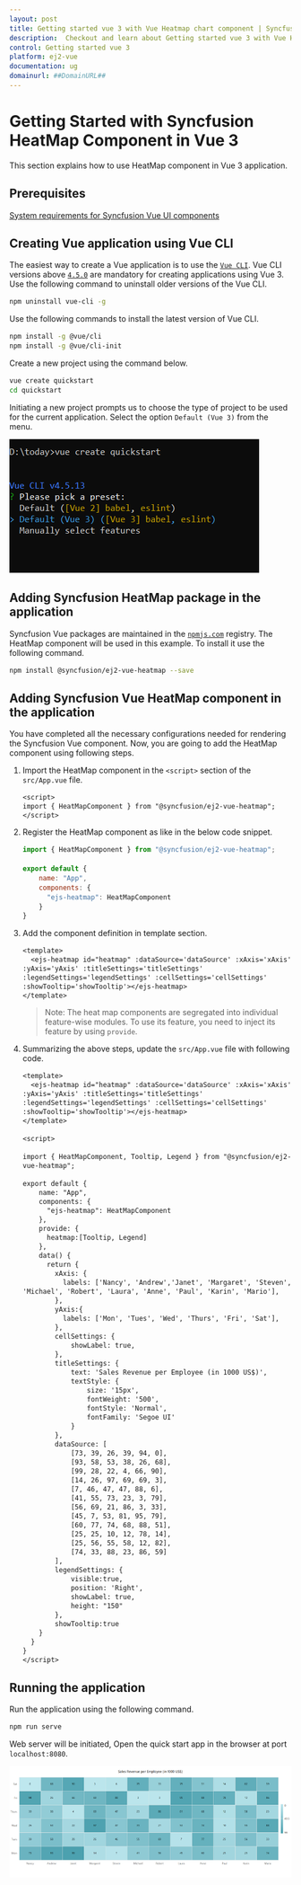 ```yaml
---
layout: post
title: Getting started vue 3 with Vue Heatmap chart component | Syncfusion
description:  Checkout and learn about Getting started vue 3 with Vue Heatmap chart component of Syncfusion Essential JS 2 and more details.
control: Getting started vue 3 
platform: ej2-vue
documentation: ug
domainurl: ##DomainURL##
---
```


# Getting Started with Syncfusion HeatMap Component in Vue 3

This section explains how to use HeatMap component in Vue 3 application.

## Prerequisites

[System requirements for Syncfusion Vue UI components](https://ej2.syncfusion.com/vue/documentation/system-requirements/)

## Creating Vue application using Vue CLI

The easiest way to create a Vue application is to use the [`Vue CLI`](https://github.com/vuejs/vue-cli). Vue CLI versions above [`4.5.0`](https://v3.vuejs.org/guide/migration/introduction.html#vue-cli) are mandatory for creating applications using Vue 3. Use the following command to uninstall older versions of the Vue CLI.

```bash
npm uninstall vue-cli -g
```

Use the following commands to install the latest version of Vue CLI.

```bash
npm install -g @vue/cli
npm install -g @vue/cli-init
```

Create a new project using the command below.

```bash
vue create quickstart
cd quickstart
```

Initiating a new project prompts us to choose the type of project to be used for the current application. Select the option `Default (Vue 3)` from the menu.

![Reference](./images/vue3-terminal.png)

## Adding Syncfusion HeatMap package in the application

Syncfusion Vue packages are maintained in the [`npmjs.com`](https://www.npmjs.com/~syncfusionorg) registry.
The HeatMap component will be used in this example. To install it use the following command.

```bash
npm install @syncfusion/ej2-vue-heatmap --save
```

## Adding Syncfusion Vue HeatMap component in the application

You have completed all the necessary configurations needed  for rendering the Syncfusion Vue component. Now, you are going to add the HeatMap component using following steps.

1. Import the HeatMap component in the `<script>` section of the `src/App.vue` file.

      ```
      <script>
      import { HeatMapComponent } from "@syncfusion/ej2-vue-heatmap";
      </script>
      ```

2. Register the HeatMap component as like in the below code snippet.

      ```js
      import { HeatMapComponent } from "@syncfusion/ej2-vue-heatmap";

      export default {
          name: "App",
          components: {
            "ejs-heatmap": HeatMapComponent
          }
      }
      ```

3. Add the component definition in template section.

    ```
    <template>
      <ejs-heatmap id="heatmap" :dataSource='dataSource' :xAxis='xAxis' :yAxis='yAxis' :titleSettings='titleSettings' :legendSettings='legendSettings' :cellSettings='cellSettings'  :showTooltip='showTooltip'></ejs-heatmap>
    </template>

    ```

    >Note: The heat map components are segregated into individual feature-wise modules. To use its feature, you need to inject its feature by using `provide`.

4. Summarizing the above steps, update the `src/App.vue` file with following code.

    ```
    <template>
      <ejs-heatmap id="heatmap" :dataSource='dataSource' :xAxis='xAxis' :yAxis='yAxis' :titleSettings='titleSettings' :legendSettings='legendSettings' :cellSettings='cellSettings'  :showTooltip='showTooltip'></ejs-heatmap>
    </template>

    <script>

    import { HeatMapComponent, Tooltip, Legend } from "@syncfusion/ej2-vue-heatmap";

    export default {
        name: "App",
        components: {
          "ejs-heatmap": HeatMapComponent
        },
        provide: {
          heatmap:[Tooltip, Legend]
        },
        data() {
          return {
            xAxis: {
              labels: ['Nancy', 'Andrew','Janet', 'Margaret', 'Steven', 'Michael', 'Robert', 'Laura', 'Anne', 'Paul', 'Karin', 'Mario'],
            },
            yAxis:{
              labels: ['Mon', 'Tues', 'Wed', 'Thurs', 'Fri', 'Sat'],
            },
            cellSettings: {
                showLabel: true,
            },
            titleSettings: {
                text: 'Sales Revenue per Employee (in 1000 US$)',
                textStyle: {
                    size: '15px',
                    fontWeight: '500',
                    fontStyle: 'Normal',
                    fontFamily: 'Segoe UI'
                }
            },
            dataSource: [
                [73, 39, 26, 39, 94, 0],
                [93, 58, 53, 38, 26, 68],
                [99, 28, 22, 4, 66, 90],
                [14, 26, 97, 69, 69, 3],
                [7, 46, 47, 47, 88, 6],
                [41, 55, 73, 23, 3, 79],
                [56, 69, 21, 86, 3, 33],
                [45, 7, 53, 81, 95, 79],
                [60, 77, 74, 68, 88, 51],
                [25, 25, 10, 12, 78, 14],
                [25, 56, 55, 58, 12, 82],
                [74, 33, 88, 23, 86, 59]
            ],
            legendSettings: {
                visible:true,
                position: 'Right',
                showLabel: true,
                height: "150"
            },
            showTooltip:true
        }
      }
    }
    </script>
    ```

## Running the application

Run the application using the following command.

```bash
npm run serve
```

Web server will be initiated, Open the quick start app in the browser at port `localhost:8080`.

![Output](./images/vue3-heatmap-demo.PNG)
